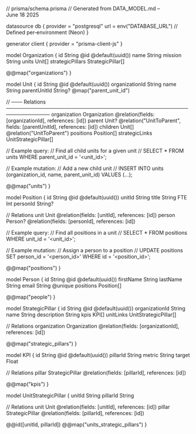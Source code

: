 // prisma/schema.prisma
// Generated from DATA_MODEL.md – June 18 2025

datasource db {
  provider = "postgresql"
  url      = env("DATABASE_URL") // Defined per‑environment (Neon)
}

generator client {
  provider = "prisma-client-js"
}

model Organization {
  id              String            @id @default(uuid())
  name            String
  mission         String
  units           Unit[]
  strategicPillars StrategicPillar[]

  @@map("organizations")
}

model Unit {
  id              String                @id @default(uuid())
  organizationId  String
  name            String
  parentUnitId    String?               @map("parent_unit_id")

  // ─── Relations ──────────────────────────────────────────────────────────────
  organization    Organization          @relation(fields: [organizationId], references: [id])
  parent          Unit?                 @relation("UnitToParent", fields: [parentUnitId], references: [id])
  children        Unit[]                @relation("UnitToParent")
  positions       Position[]
  strategicLinks  UnitStrategicPillar[]

  // Example query:
  // Find all child units for a given unit
  // SELECT * FROM units WHERE parent_unit_id = '<unit_id>';

  // Example mutation:
  // Add a new child unit
  // INSERT INTO units (organization_id, name, parent_unit_id) VALUES (...);

  @@map("units")
}

model Position {
  id       String  @id @default(uuid())
  unitId   String
  title    String
  FTE      Int
  personId String?

  // Relations
  unit     Unit    @relation(fields: [unitId], references: [id])
  person   Person? @relation(fields: [personId], references: [id])

  // Example query:
  // Find all positions in a unit
  // SELECT * FROM positions WHERE unit_id = '<unit_id>';

  // Example mutation:
  // Assign a person to a position
  // UPDATE positions SET person_id = '<person_id>' WHERE id = '<position_id>';

  @@map("positions")
}

model Person {
  id        String     @id @default(uuid())
  firstName String
  lastName  String
  email     String     @unique
  positions Position[]

  @@map("people")
}

model StrategicPillar {
  id              String                @id @default(uuid())
  organizationId  String
  name            String
  description     String
  kpis            KPI[]
  unitLinks       UnitStrategicPillar[]

  // Relations
  organization    Organization          @relation(fields: [organizationId], references: [id])

  @@map("strategic_pillars")
}

model KPI {
  id        String          @id @default(uuid())
  pillarId  String
  metric    String
  target    Float

  // Relations
  pillar    StrategicPillar @relation(fields: [pillarId], references: [id])

  @@map("kpis")
}

model UnitStrategicPillar {
  unitId   String
  pillarId String

  // Relations
  unit     Unit            @relation(fields: [unitId], references: [id])
  pillar   StrategicPillar @relation(fields: [pillarId], references: [id])

  @@id([unitId, pillarId])
  @@map("units_strategic_pillars")
}

